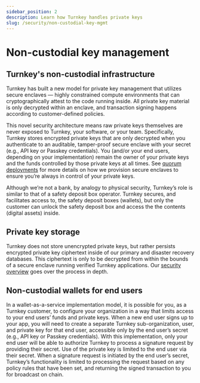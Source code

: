 ```yaml
---
sidebar_position: 2
description: Learn how Turnkey handles private keys
slug: /security/non-custodial-key-mgmt
---
```

# Non-custodial key management

## Turnkey's non-custodial infrastructure

Turnkey has built a new model for private key management that utilizes secure enclaves — highly constrained compute environments that can cryptographically attest to the code running inside. All private key material is only decrypted within an enclave, and transaction signing happens according to customer-defined policies. 

This novel security architecture means raw private keys themselves are never exposed to Turnkey, your software, or your team. Specifically, Turnkey stores encrypted private keys that are only decrypted when you authenticate to an auditable, tamper-proof secure enclave with your secret (e.g., API key or Passkey credentials). You (and/or your end users, depending on your implementation) remain the owner of your private keys and the funds controlled by those private keys at all times. See [quorum deployments](/security/quorum-deployments) for more details on how we provision secure enclaves to ensure you’re always in control of your private keys.

Although we’re not a bank, by analogy to physical security, Turnkey’s role is similar to that of a safety deposit box operator. Turnkey secures, and facilitates access to, the safety deposit boxes (wallets), but only the customer can unlock the safety deposit box and access the the contents (digital assets) inside.


## Private key storage

Turnkey does not store unencrypted private keys, but rather persists encrypted private key ciphertext inside of our primary and disaster recovery databases. This ciphertext is only to be decrypted from within the bounds of a secure enclave running verified Turnkey applications. Our [security overview](/security/our-approach) goes over the process in depth. 

## Non-custodial wallets for end users

In a wallet-as-a-service implementation model, it is possible for you, as a Turnkey customer, to configure your organization in a way that limits access to your end users’ funds and private keys. When a new end user signs up to your app, you will need to create a separate Turnkey sub-organization, user, and private key for that end user, accessible only by the end user’s secret (e.g., API key or Passkey credentials). With this implementation, only your end user will be able to authorize Turnkey to process a signature request by providing their secret. Use of the private key is limited to the end user via their secret. When a signature request is initiated by the end user’s secret, Turnkey’s functionality is limited to processing the request based on any policy rules that have been set, and returning the signed transaction to you for broadcast on chain.